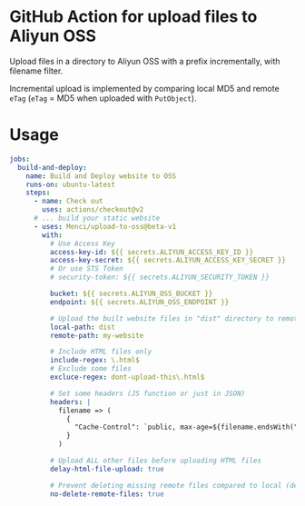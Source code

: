# GitHub Action for upload files to Aliyun OSS

Upload files in a directory to Aliyun OSS with a prefix incrementally, with filename filter.

Incremental upload is implemented by comparing local MD5 and remote `eTag` (`eTag` = MD5 when uploaded with `PutObject`).

# Usage

```yaml
jobs:
  build-and-deploy:
    name: Build and Deploy website to OSS
    runs-on: ubuntu-latest
    steps:
      - name: Check out
        uses: actions/checkout@v2
      # ... build your static website
      - uses: Menci/upload-to-oss@beta-v1
        with:
          # Use Access Key
          access-key-id: ${{ secrets.ALIYUN_ACCESS_KEY_ID }}
          access-key-secret: ${{ secrets.ALIYUN_ACCESS_KEY_SECRET }}
          # Or use STS Token
          # security-token: ${{ secrets.ALIYUN_SECURITY_TOKEN }}

          bucket: ${{ secrets.ALIYUN_OSS_BUCKET }}
          endpoint: ${{ secrets.ALIYUN_OSS_ENDPOINT }}

          # Upload the built website files in "dist" directory to remote "my-website/" prefix
          local-path: dist
          remote-path: my-website

          # Include HTML files only
          include-regex: \.html$
          # Exclude some files
          excluce-regex: dont-upload-this\.html$

          # Set some headers (JS function or just in JSON)
          headers: |
            filename => (
              {
                "Cache-Control": `public, max-age=${filename.endsWith(".html") ? 60 : 604800}`
              }
            )

          # Upload ALL other files before uploading HTML files
          delay-html-file-upload: true

          # Prevent deleting missing remote files compared to local (defaults to `false`)
          no-delete-remote-files: true
```
